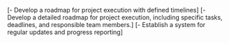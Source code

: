 [- Develop a roadmap for project execution with defined timelines]
[- Develop a detailed roadmap for project execution, including specific tasks, deadlines, and responsible team members.]
[- Establish a system for regular updates and progress reporting]